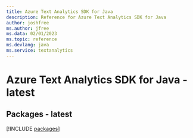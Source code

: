 ```yaml
---
title: Azure Text Analytics SDK for Java
description: Reference for Azure Text Analytics SDK for Java
author: joshfree
ms.author: jfree
ms.data: 02/01/2023
ms.topic: reference
ms.devlang: java
ms.service: textanalytics
---
```

# Azure Text Analytics SDK for Java - latest
## Packages - latest
[!INCLUDE [packages](text-analytics-index.md)]